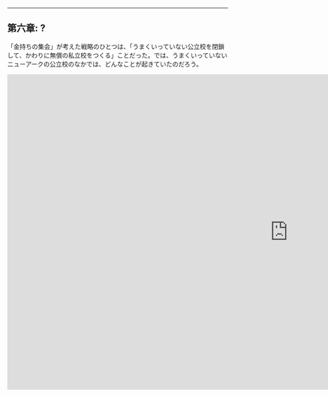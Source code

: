 <hr id="chapter-6" />

## 第六章: ?

「金持ちの集会」が考えた戦略のひとつは、「うまくいっていない公立校を閉鎖して、かわりに無償の私立校をつくる」ことだった。では、うまくいっていないニューアークの公立校のなかでは、どんなことが起きていたのだろう。

<iframe width="1280" height="720" src="https://www.youtube.com/embed/D6hcxsG3yAw" frameborder="0" allowfullscreen></iframe>
